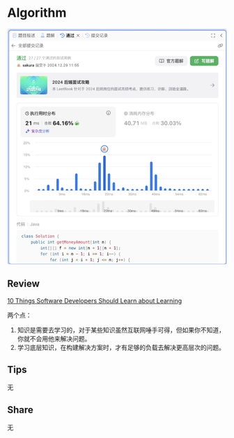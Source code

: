 # Algorithm

![yueqingming-2024-12-29](../../images/temp/yueqingming-2024-12-29-lc.jpg)

## Review

[10 Things Software Developers Should Learn about Learning](https://cacm.acm.org/research/10-things-software-developers-should-learn-about-learning/)

两个点：
1. 知识是需要去学习的，对于某些知识虽然互联网唾手可得，但如果你不知道，你就不会用他来解决问题。
2. 学习底层知识，在构建解决方案时，才有足够的负载去解决更高层次的问题。

## Tips

无

## Share

无
